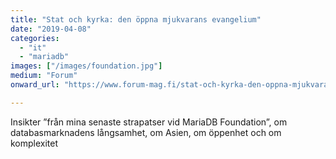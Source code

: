 ```yaml
---
title: "Stat och kyrka: den öppna mjukvarans evangelium"
date: "2019-04-08"
categories: 
  - "it"
  - "mariadb"
images: ["/images/foundation.jpg"]
medium: "Forum"
onward_url: "https://www.forum-mag.fi/stat-och-kyrka-den-oppna-mjukvarans-evangelium/"

---
```


Insikter ”från mina senaste strapatser vid MariaDB Foundation”, om databasmarknadens långsamhet, om Asien, om öppenhet och om komplexitet
